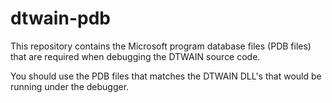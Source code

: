 # dtwain-pdb

This repository contains the Microsoft program database files (PDB files) that are required when debugging the DTWAIN source code.

You should use the PDB files that matches the DTWAIN DLL's that would be running under the debugger.